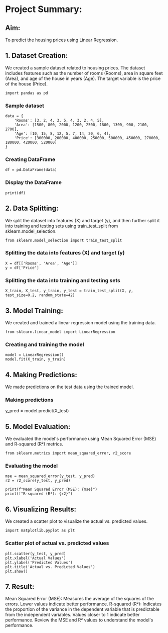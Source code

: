 # Project Summary:
## Aim:
To predict the housing prices using Linear Regression.
## 1. Dataset Creation:
We created a sample dataset related to housing prices. The dataset includes features such as the number of rooms (Rooms), area in square feet (Area), and age of the house in years (Age). The target variable is the price of the house (Price).
```
import pandas as pd
```

### Sample dataset
```
data = {
    'Rooms': [3, 2, 4, 3, 5, 4, 3, 2, 4, 5],
    'Area': [1500, 800, 2000, 1200, 2500, 1800, 1300, 900, 2100, 2700],
    'Age': [10, 15, 8, 12, 5, 7, 14, 20, 6, 4],
    'Price': [300000, 200000, 400000, 250000, 500000, 450000, 270000, 180000, 420000, 520000]
}
```
### Creating DataFrame
```
df = pd.DataFrame(data)
```

### Display the DataFrame
```
print(df)
```
## 2. Data Splitting:
We split the dataset into features (X) and target (y), and then further split it into training and testing sets using train_test_split from sklearn.model_selection.
```
from sklearn.model_selection import train_test_split
```

### Splitting the data into features (X) and target (y)
```
X = df[['Rooms', 'Area', 'Age']]
y = df['Price']
```

### Splitting the data into training and testing sets
```
X_train, X_test, y_train, y_test = train_test_split(X, y, test_size=0.2, random_state=42)
```
## 3. Model Training:
We created and trained a linear regression model using the training data.
```
from sklearn.linear_model import LinearRegression
```

### Creating and training the model
```
model = LinearRegression()
model.fit(X_train, y_train)
```
## 4. Making Predictions:
We made predictions on the test data using the trained model.

### Making predictions
y_pred = model.predict(X_test)
## 5. Model Evaluation:
We evaluated the model's performance using Mean Squared Error (MSE) and R-squared (R²) metrics.
```
from sklearn.metrics import mean_squared_error, r2_score
```

### Evaluating the model
```
mse = mean_squared_error(y_test, y_pred)
r2 = r2_score(y_test, y_pred)

print(f"Mean Squared Error (MSE): {mse}")
print(f"R-squared (R²): {r2}")
```
## 6. Visualizing Results:
We created a scatter plot to visualize the actual vs. predicted values.
```
import matplotlib.pyplot as plt
```

### Scatter plot of actual vs. predicted values
```
plt.scatter(y_test, y_pred)
plt.xlabel('Actual Values')
plt.ylabel('Predicted Values')
plt.title('Actual vs. Predicted Values')
plt.show()
```
## 7. Result:
Mean Squared Error (MSE): Measures the average of the squares of the errors. Lower values indicate better performance.
R-squared (R²): Indicates the proportion of the variance in the dependent variable that is predictable from the independent variables. Values closer to 1 indicate better performance.
Review the MSE and R² values to understand the model's performance.
